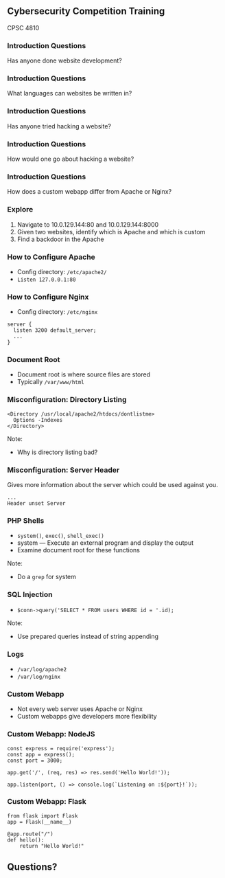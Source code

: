 ## Cybersecurity Competition Training

CPSC 4810



### Introduction Questions

Has anyone done website development?



### Introduction Questions

What languages can websites be written in?



### Introduction Questions

Has anyone tried hacking a website?



### Introduction Questions

How would one go about hacking a website?



### Introduction Questions

How does a custom webapp differ from Apache or Nginx?



### Explore

1. Navigate to 10.0.129.144:80 and 10.0.129.144:8000
2. Given two websites, identify which is Apache and which is custom
3. Find a backdoor in the Apache



### How to Configure Apache

* Config directory: `/etc/apache2/`
* `Listen 127.0.0.1:80`



### How to Configure Nginx

* Config directory: `/etc/nginx`

```
server {
  listen 3200 default_server;
  ...
}
```



### Document Root

* Document root is where source files are stored
* Typically `/var/www/html`



### Misconfiguration: Directory Listing

```
<Directory /usr/local/apache2/htdocs/dontlistme>
  Options -Indexes
</Directory>
```

Note:
* Why is directory listing bad?



### Misconfiguration: Server Header

Gives more information about the server which could be used against you.

```
...
Header unset Server
```



### PHP Shells

* `system()`, `exec()`, `shell_exec()`
* system — Execute an external program and display the output
* Examine document root for these functions

Note:
* Do a `grep` for system



### SQL Injection

* `$conn->query('SELECT * FROM users WHERE id = '.id);`

Note:
* Use prepared queries instead of string appending



### Logs

* `/var/log/apache2`
* `/var/log/nginx`



### Custom Webapp

* Not every web server uses Apache or Nginx
* Custom webapps give developers more flexibility



### Custom Webapp: NodeJS

```
const express = require('express');
const app = express();
const port = 3000;

app.get('/', (req, res) => res.send('Hello World!'));

app.listen(port, () => console.log(`Listening on :${port}!`));
```



### Custom Webapp: Flask

```
from flask import Flask
app = Flask(__name__)

@app.route("/")
def hello():
    return "Hello World!"
```



## Questions?
